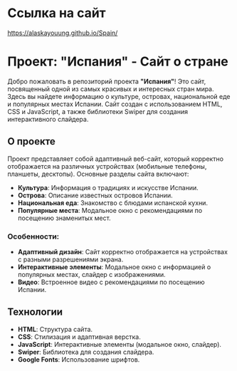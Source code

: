# Ссылка на сайт
https://alaskayouung.github.io/Spain/
# Проект: "Испания" - Сайт о стране

Добро пожаловать в репозиторий проекта **"Испания"**! Это сайт, посвященный одной из самых красивых и интересных стран мира. Здесь вы найдете информацию о культуре, островах, национальной еде и популярных местах Испании. Сайт создан с использованием HTML, CSS и JavaScript, а также библиотеки Swiper для создания интерактивного слайдера.

## О проекте

Проект представляет собой адаптивный веб-сайт, который корректно отображается на различных устройствах (мобильные телефоны, планшеты, десктопы). Основные разделы сайта включают:
- **Культура**: Информация о традициях и искусстве Испании.
- **Острова**: Описание известных островов Испании.
- **Национальная еда**: Знакомство с блюдами испанской кухни.
- **Популярные места**: Модальное окно с рекомендациями по посещению знаменитых мест.

### Особенности:
- **Адаптивный дизайн**: Сайт корректно отображается на устройствах с разными разрешениями экрана.
- **Интерактивные элементы**: Модальное окно с информацией о популярных местах, слайдер с изображениями.
- **Видео**: Встроенное видео с рекомендациями по посещению Испании.

## Технологии

- **HTML**: Структура сайта.
- **CSS**: Стилизация и адаптивная верстка.
- **JavaScript**: Интерактивные элементы (модальное окно, слайдер).
- **Swiper**: Библиотека для создания слайдера.
- **Google Fonts**: Использование шрифтов.


